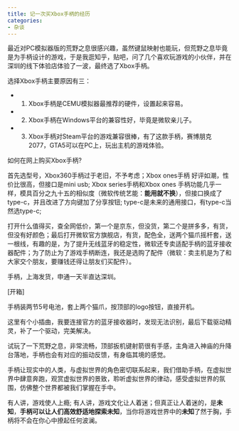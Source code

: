 ```yaml
---
title: 记一次买Xbox手柄的经历
categories:
- 杂谈
---
```




最近对PC模拟器版的荒野之息很感兴趣，虽然键鼠映射也能玩，但荒野之息毕竟是为手柄设计的游戏，于是我逛知乎，贴吧，问了几个喜欢玩游戏的小伙伴，并在深圳的线下体验店体验了一波，最终选了Xbox手柄。

选择Xbox手柄主要原因有三：
- 1. Xbox手柄是CEMU模拟器最推荐的硬件，设置起来容易。
- 2. Xbox手柄在Windows平台的兼容性好，毕竟是微软亲儿子。
- 3. Xbox手柄对Steam平台的游戏兼容很棒，有了这款手柄，赛博朋克2077，GTA5可以在PC上，玩出主机的游戏体验。


如何在网上购买Xbox手柄?

首先选型号，Xbox360手柄过于老旧，不予考虑；Xbox ones手柄 好评如潮，性价比很高，但接口是mini usb; Xbox series手柄和Xbox ones 手柄功能几乎一样，模具百分之九十五的相似度（微软传统艺能：**能用就不换**），但接口换成了type-c，并且改进了方向键加了分享按钮; type-c是未来的通用接口，有type-c当然选type-c; 

打开什么值得买，查全网低价，第一个是京东，但没货，第二个是拼多多，有货，但没有好颜色；最后打开微软官方旗舰店，有货，配色全，送两个猫爪摇杆套，送一根线，有趣的是，为了提升无线蓝牙的稳定性，微软还专卖适配手柄的蓝牙接收器配件；为了防止为了游戏手柄断连，我还是选购了配件（微软：卖主机是为了和大家交个朋友，要赚钱还得让朋友们买配件）。

手柄，上海发货，申通一天半直达深圳。

[开箱]

手柄装两节5号电池，套上两个猫爪，按顶部的logo按钮，直接开机。


这里有个小插曲，我要连接官方的蓝牙接收器时，发现无法识别，最后下载驱动精灵，补了一个驱动，完美解决。

试玩了一下荒野之息，非常流畅，顶部扳机键射箭很有手感，主角进入神庙的升降台落地，手柄也会有对应的振动反馈，有身临其境的感觉。


手柄让现实中的人类，与虚拟世界的角色密切联系起来，我们借助手柄，在虚拟世界中肆意奔跑，观赏虚拟世界的景致，聆听虚拟世界的律动，感受虚拟世界的氛围，仿佛整个世界都被我们掌握在手中。

有人讲，游戏使人上瘾; 有人讲，游戏文化让人着迷；但真正让人着迷的，是**未知**，**手柄可以让人们高效舒适地探索未知**，当你将游戏世界中的**未知**了然于胸，手柄将不会在你心中撩起任何波澜。




